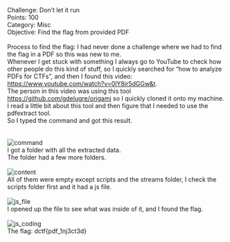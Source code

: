 Challenge: Don’t let it run
<br>
Points: 100
<br>
Category: Misc
<br>
Objective: Find the flag from provided PDF
<br><br>
Process to find the flag: I had never done a challenge where we had to find the flag in a PDF so this was new to me.
<br>
Whenever I get stuck with something I always go to YouTube to check how other people do this kind of stuff, so I quickly searched for “how to analyze PDFs for CTFs”, and then I found this video: https://www.youtube.com/watch?v=0IY8ir5dGGw&t.
<br>
The person in this video was using this tool https://github.com/gdelugre/origami so I quickly cloned it onto my machine.
<br>
I read a little bit about this tool and then figure that I needed to use the pdfextract tool.
<br>
So I typed the command and got this result.   
<br><br>
![command](https://github.com/thirty2/CTF-Writeups/blob/master/2021/dCTF/misc/Dont-let-it-run/commands.png)
<br>
I got a folder with all the extracted data.
<br>
The folder had a few more folders.
<br><br>
![content](https://github.com/thirty2/CTF-Writeups/blob/master/2021/dCTF/misc/Dont-let-it-run/content.png)
<br>
All of them were empty except scripts and the streams folder, I check the scripts folder first and it had a js file.
<br><br>
![js_file](https://github.com/thirty2/CTF-Writeups/blob/master/2021/dCTF/misc/Dont-let-it-run/js%20file.png)
<br>
I opened up the file to  see what was inside of it, and I found the flag.
<br><br>
![js_coding](https://github.com/thirty2/CTF-Writeups/blob/master/2021/dCTF/misc/Dont-let-it-run/js%20coding.png)
<br> 
The flag: dctf{pdf_1nj3ct3d}

